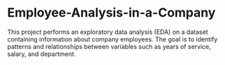 # Employee-Analysis-in-a-Company
This project performs an exploratory data analysis (EDA) on a dataset containing information about company employees. The goal is to identify patterns and relationships between variables such as years of service, salary, and department.
